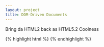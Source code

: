 ```yaml
---
layout: project
title: DOM-Driven Documents
---
```


Bring da HTML2 back as HTML5.2 Coolness

{% highlight html %}
<geomap></geomap>
{% endhighlight %}

